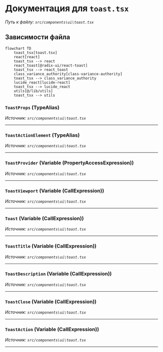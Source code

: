 # Документация для `toast.tsx`

*Путь к файлу: `src/components\ui\toast.tsx`*

## Зависимости файла

```mermaid
flowchart TD
    toast_tsx[toast.tsx]
    react[react]
    toast_tsx --> react
    react_toast[@radix-ui/react-toast]
    toast_tsx --> react_toast
    class_variance_authority[class-variance-authority]
    toast_tsx --> class_variance_authority
    lucide_react[lucide-react]
    toast_tsx --> lucide_react
    utils[@/lib/utils]
    toast_tsx --> utils
```

### `ToastProps` (TypeAlias)

*Источник: `src/components\ui\toast.tsx`*

---
### `ToastActionElement` (TypeAlias)

*Источник: `src/components\ui\toast.tsx`*

---
### `ToastProvider` (Variable (PropertyAccessExpression))

*Источник: `src/components\ui\toast.tsx`*

---
### `ToastViewport` (Variable (CallExpression))

*Источник: `src/components\ui\toast.tsx`*

---
### `Toast` (Variable (CallExpression))

*Источник: `src/components\ui\toast.tsx`*

---
### `ToastTitle` (Variable (CallExpression))

*Источник: `src/components\ui\toast.tsx`*

---
### `ToastDescription` (Variable (CallExpression))

*Источник: `src/components\ui\toast.tsx`*

---
### `ToastClose` (Variable (CallExpression))

*Источник: `src/components\ui\toast.tsx`*

---
### `ToastAction` (Variable (CallExpression))

*Источник: `src/components\ui\toast.tsx`*

---
